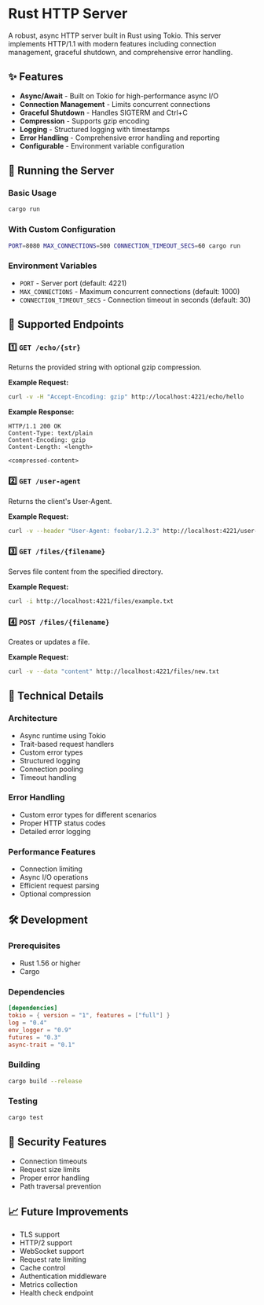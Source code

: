 # Rust HTTP Server

A robust, async HTTP server built in Rust using Tokio. This server implements HTTP/1.1 with modern features including connection management, graceful shutdown, and comprehensive error handling.

## ✨ Features

- **Async/Await** - Built on Tokio for high-performance async I/O
- **Connection Management** - Limits concurrent connections
- **Graceful Shutdown** - Handles SIGTERM and Ctrl+C
- **Compression** - Supports gzip encoding
- **Logging** - Structured logging with timestamps
- **Error Handling** - Comprehensive error handling and reporting
- **Configurable** - Environment variable configuration

## 🚀 Running the Server

### Basic Usage
```bash
cargo run
```

### With Custom Configuration
```bash
PORT=8080 MAX_CONNECTIONS=500 CONNECTION_TIMEOUT_SECS=60 cargo run
```

### Environment Variables
- `PORT` - Server port (default: 4221)
- `MAX_CONNECTIONS` - Maximum concurrent connections (default: 1000)
- `CONNECTION_TIMEOUT_SECS` - Connection timeout in seconds (default: 30)

## 📌 Supported Endpoints

### 1️⃣ `GET /echo/{str}`
Returns the provided string with optional gzip compression.

**Example Request:**
```bash
curl -v -H "Accept-Encoding: gzip" http://localhost:4221/echo/hello
```

**Example Response:**
```plaintext
HTTP/1.1 200 OK
Content-Type: text/plain
Content-Encoding: gzip
Content-Length: <length>

<compressed-content>
```

### 2️⃣ `GET /user-agent`
Returns the client's User-Agent.

**Example Request:**
```bash
curl -v --header "User-Agent: foobar/1.2.3" http://localhost:4221/user-agent
```

### 3️⃣ `GET /files/{filename}`
Serves file content from the specified directory.

**Example Request:**
```bash
curl -i http://localhost:4221/files/example.txt
```

### 4️⃣ `POST /files/{filename}`
Creates or updates a file.

**Example Request:**
```bash
curl -v --data "content" http://localhost:4221/files/new.txt
```

## 🔧 Technical Details

### Architecture
- Async runtime using Tokio
- Trait-based request handlers
- Custom error types
- Structured logging
- Connection pooling
- Timeout handling

### Error Handling
- Custom error types for different scenarios
- Proper HTTP status codes
- Detailed error logging

### Performance Features
- Connection limiting
- Async I/O operations
- Efficient request parsing
- Optional compression

## 🛠️ Development

### Prerequisites
- Rust 1.56 or higher
- Cargo

### Dependencies
```toml
[dependencies]
tokio = { version = "1", features = ["full"] }
log = "0.4"
env_logger = "0.9"
futures = "0.3"
async-trait = "0.1"
```

### Building
```bash
cargo build --release
```

### Testing
```bash
cargo test
```

## 🔐 Security Features
- Connection timeouts
- Request size limits
- Proper error handling
- Path traversal prevention

## 📈 Future Improvements
- TLS support
- HTTP/2 support
- WebSocket support
- Request rate limiting
- Cache control
- Authentication middleware
- Metrics collection
- Health check endpoint

